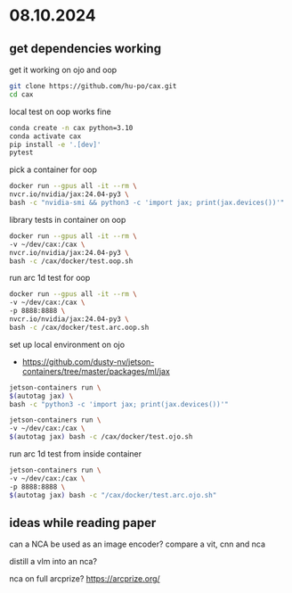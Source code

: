# 08.10.2024

## get dependencies working

get it working on ojo and oop

```bash
git clone https://github.com/hu-po/cax.git
cd cax
```

local test on oop works fine

```bash
conda create -n cax python=3.10
conda activate cax
pip install -e '.[dev]'
pytest
```

pick a container for oop

```bash
docker run --gpus all -it --rm \
nvcr.io/nvidia/jax:24.04-py3 \
bash -c "nvidia-smi && python3 -c 'import jax; print(jax.devices())'"
```

library tests in container on oop

```bash
docker run --gpus all -it --rm \
-v ~/dev/cax:/cax \
nvcr.io/nvidia/jax:24.04-py3 \
bash -c /cax/docker/test.oop.sh
```

run arc 1d test for oop

```bash
docker run --gpus all -it --rm \
-v ~/dev/cax:/cax \
-p 8888:8888 \
nvcr.io/nvidia/jax:24.04-py3 \
bash -c /cax/docker/test.arc.oop.sh
```

set up local environment on ojo
- https://github.com/dusty-nv/jetson-containers/tree/master/packages/ml/jax

```bash
jetson-containers run \
$(autotag jax) \
bash -c "python3 -c 'import jax; print(jax.devices())'"
```

```bash
jetson-containers run \
-v ~/dev/cax:/cax \
$(autotag jax) bash -c /cax/docker/test.ojo.sh
```

run arc 1d test from inside container

```bash
jetson-containers run \
-v ~/dev/cax:/cax \
-p 8888:8888 \
$(autotag jax) bash -c "/cax/docker/test.arc.ojo.sh"
```

## ideas while reading paper

can a NCA be used as an image encoder? compare a vit, cnn and nca

distill a vlm into an nca?

nca on full arcprize? https://arcprize.org/

